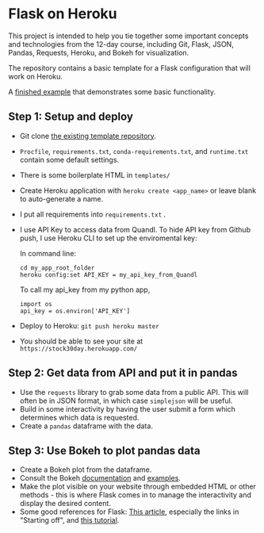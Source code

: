 # Flask on Heroku

This project is intended to help you tie together some important concepts and
technologies from the 12-day course, including Git, Flask, JSON, Pandas,
Requests, Heroku, and Bokeh for visualization.

The repository contains a basic template for a Flask configuration that will
work on Heroku.

A [finished example](https://stock30day.herokuapp.com/) that demonstrates some basic functionality.

## Step 1: Setup and deploy

- Git clone [the existing template repository](https://github.com/thedataincubator/flask-framework).
- `Procfile`, `requirements.txt`, `conda-requirements.txt`, and `runtime.txt`
  contain some default settings.
- There is some boilerplate HTML in `templates/`
- Create Heroku application with `heroku create <app_name>` or leave blank to
  auto-generate a name.
- I put all requirements into `requirements.txt` .
- I use API Key  to access data from Quandl. To hide API key from Github push, I use Heroku CLI to set up the enviromental key:

  

  In command line:

  ```
  cd my_app_root_folder
  heroku config:set API_KEY = my_api_key_from_Quandl
  ```

  To call my api_key from my python app,

  ```
  import os
  api_key = os.environ['API_KEY']
  ```

  

  
- Deploy to Heroku: `git push heroku master`
- You should be able to see your site at `https://stock30day.herokuapp.com/`

  

## Step 2: Get data from API and put it in pandas

- Use the `requests` library to grab some data from a public API. This will
  often be in JSON format, in which case `simplejson` will be useful.
- Build in some interactivity by having the user submit a form which determines which data is requested.
- Create a `pandas` dataframe with the data.

## Step 3: Use Bokeh to plot pandas data

- Create a Bokeh plot from the dataframe.
- Consult the Bokeh [documentation](http://bokeh.pydata.org/en/latest/docs/user_guide/embed.html)
  and [examples](https://github.com/bokeh/bokeh/tree/master/examples/embed).
- Make the plot visible on your website through embedded HTML or other methods - this is where Flask comes in to manage the interactivity and display the desired content.
- Some good references for Flask: [This article](https://realpython.com/blog/python/python-web-applications-with-flask-part-i/), especially the links in "Starting off", and [this tutorial](https://github.com/bev-a-tron/MyFlaskTutorial).
